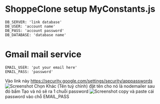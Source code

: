 # ShoppeClone setup MyConstants.js
    DB_SERVER: 'link database'
    DB_USER: 'account name'
    DB_PASS: 'account password'
    DB_DATABASE: 'database name'
# Gmail mail service
    EMAIL_USER: 'put your email here'
    EMAIL_PASS: 'password'
Vào link này https://security.google.com/settings/security/apppasswords
![Screenshot](https://cdn.discordapp.com/attachments/942677514990518302/1118195395990933525/pass.png)
Chọn Khác (Tên tuỳ chỉnh) đặt tên cho nó là nodemailer sau đó bấm Tạo và nó sẽ ra 1 chuỗi password
![Screenshot](image.png)
copy và paste cái password vào chỗ EMAIL_PASS
